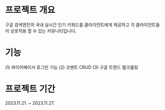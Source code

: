 # 프로젝트 개요
구글 검색엔진의 국내 실시간 인기 키워드를
클라이언트에게 제공하고 
각 클라이언트들이 상호작용 할 수 있는 커뮤니티입니다.

# 기능
(1) 파이어베이서 로그인 기능
(2) 코멘트 CRUD
(3) 구글 트렌드 웹크롤링

# 프로젝트 기간
2023.11.21. ~ 2023.11.27.
